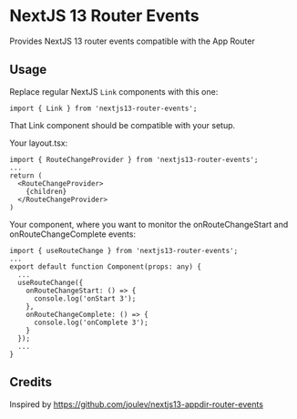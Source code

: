 # NextJS 13 Router Events

Provides NextJS 13 router events compatible with the App Router

## Usage

Replace regular NextJS `Link` components with this one:
```tsx
import { Link } from 'nextjs13-router-events';
```

That Link component should be compatible with your setup.

Your layout.tsx:
```tsx
import { RouteChangeProvider } from 'nextjs13-router-events';
...
return (
  <RouteChangeProvider>
    {children}
  </RouteChangeProvider>
)
```

Your component, where you want to monitor the onRouteChangeStart and onRouteChangeComplete events:
```tsx
import { useRouteChange } from 'nextjs13-router-events';
...
export default function Component(props: any) {
  ...
  useRouteChange({
    onRouteChangeStart: () => {
      console.log('onStart 3');
    },
    onRouteChangeComplete: () => {
      console.log('onComplete 3');
    }
  });
  ...
}
```

## Credits

Inspired by https://github.com/joulev/nextjs13-appdir-router-events